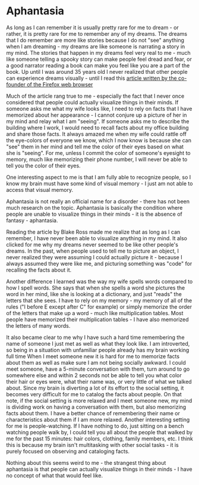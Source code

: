 # Aphantasia

As long as I can remember it is usually pretty rare for me to dream - or rather, it is pretty rare for me to remember any of my dreams.  The dreams that I do remember are more like stories because I do not "see" anything when I am dreaming - my dreams are like someone is narrating a story in my mind.  The stories that happen in my dreams feel very real to me - much like someone telling a spooky story can make people feel dread and fear, or a good narrator reading a book can make you feel like you are a part of the book.  Up until I was around 35 years old I never realized that other people can experience dreams visually - until I read this [article written by the co-founder of the Firefox web browser](https://www.facebook.com/notes/blake-ross/aphantasia-how-it-feels-to-be-blind-in-your-mind/10156834777480504/)

Much of the article rang true to me - especially the fact that I never once considered that people could actually visualize things in their minds.  If someone asks me what my wife looks like, I need to rely on facts that I have memorized about her appearance - I cannot conjure up a picture of her in my mind and relay what I am "seeing".  If someone asks me to describe the building where I work, I would need to recall facts about my office building and share those facts.  It always amazed me when my wife could rattle off the eye-colors of everyone we know, which I now know is because she can "see" them in her mind and tell me the color of their eyes based on what she is "seeing".  For me, unless I commit the color of someone's eyesight to memory, much like memorizing their phone number, I will never be able to tell you the color of their eyes.

One interesting aspect to me is that I am fully able to recognize people, so I know my brain must have some kind of visual memory - I just am not able to access that visual memory.

Aphantasia is not really an official name for a disorder - there has not been much research on the topic.  Aphantasia is basically the condition where people are unable to visualize things in their minds - it is the absence of fantasy - aphantasia.

Reading the article by Blake Ross made me realize that as long as I can remember, I have never been able to visualize anything in my mind.  It also clicked for me why my dreams never seemed to be like other people's dreams.  In the past, when people used to tell me to picture an object, I never realized they were assuming I could actually picture it - because I always assumed they were like me, and picturing something was "code" for recalling the facts about it.

Another difference I learned was the way my wife spells words compared to how I spell words.  She says that when she spells a word she pictures the word in her mind, like she is looking at a dictionary, and just "reads" the letters that she sees.  I have to rely on my memory - my memory of all of the rules ("I before E except after C" for example) or simply memorize the order of the letters that make up a word - much like multiplication tables.  Most people have memorized their multiplication tables - I have also memorized the letters of many words.

It also became clear to me why I have such a hard time remembering the name of someone I just met as well as what they look like.  I am introverted, so being in a situation with unfamiliar people already has my brain working full time  When I meet someone new it is hard for me to memorize facts about them as well as make sure I am not being socially awkward.  I could meet someone, have a 5-minute conversation with them, turn around to go somewhere else and within 2 seconds not be able to tell you what color their hair or eyes were, what their name was, or very little of what we talked about.  Since my brain is diverting a lot of its effort to the social setting, it becomes very difficult for me to catalog the facts about people.  On that note, if the social setting is more relaxed and I meet someone new, my mind is dividing work on having a conversation with them, but also memorizing facts about them.  I have a better chance of remembering their name or characteristics about them if I am more relaxed.  Another interesting setting for me is people-watching.  If I have nothing to do, just sitting on a bench watching people walk by, I could tell you all about the people that walked by me for the past 15 minutes: hair colors, clothing, family members, etc.  I think this is because my brain isn't multitasking with other social tasks - it is purely focused on observing and cataloging facts.

Nothing about this seems weird to me - the strangest thing about aphantasia is that people can actually visualize things in their minds - I have no concept of what that would feel like.
